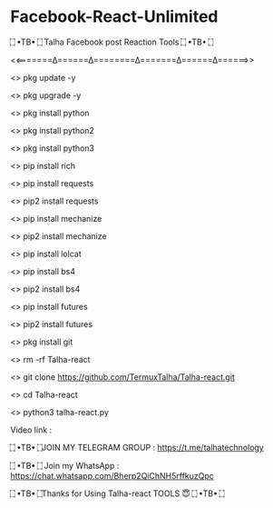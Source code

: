 # Facebook-React-Unlimited
۝ •TB• ۝   Talha Facebook post Reaction  Tools ۝ •TB• ۝

<<=======∆======∆========∆=======∆======∆======>>

<> pkg update -y

<> pkg upgrade -y

<> pkg install python

<> pkg install python2

<> pkg install python3

<> pip install rich

<> pip install requests

<> pip2 install requests

<> pip install mechanize

<> pip2 install mechanize

<> pip install lolcat

<> pip install bs4

<> pip2 install bs4

<> pip install futures

<> pip2 install futures

<> pkg install git

<> rm -rf Talha-react

<> git clone https://github.com/TermuxTalha/Talha-react.git

<> cd Talha-react

<> python3 talha-react.py


Video link :

  ۝ •TB• ۝JOIN MY TELEGRAM GROUP : https://t.me/talhatechnology

 ۝ •TB• ۝ Join my WhatsApp  : https://chat.whatsapp.com/Bherp2QiChNH5rffkuzQpc

 ۝ •TB• ۝Thanks for Using Talha-react TOOLS  😇  ۝ •TB• ۝

